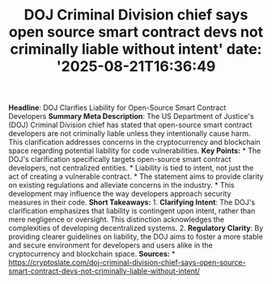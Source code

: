 ﻿---
title: "DOJ Criminal Division chief says open source smart contract devs not criminally liable without intent'
date: '2025-08-21T16:36:49"
category: "Markets"
summary: ""
slug: "doj criminal division chief says open source smart contract "
source_urls:
  - "https://cryptoslate.com/doj-criminal-division-chief-says-open-source-smart-contract-devs-not-criminally-liable-without-intent/"
seo:
  title: "DOJ Criminal Division chief says open source smart contract devs not criminally liable without intent | Hash n Hedge'
  description: '"
  keywords: ["news", "markets", "brief"]
---
**Headline**: DOJ Clarifies Liability for Open-Source Smart Contract Developers  **Summary Meta Description**: The US Department of Justice's (DOJ) Criminal Division chief has stated that open-source smart contract developers are not criminally liable unless they intentionally cause harm. This clarification addresses concerns in the cryptocurrency and blockchain space regarding potential liability for code vulnerabilities.  **Key Points:**  * The DOJ's clarification specifically targets open-source smart contract developers, not centralized entities. * Liability is tied to intent, not just the act of creating a vulnerable contract. * The statement aims to provide clarity on existing regulations and alleviate concerns in the industry. * This development may influence the way developers approach security measures in their code.  **Short Takeaways:**  1. **Clarifying Intent**: The DOJ's clarification emphasizes that liability is contingent upon intent, rather than mere negligence or oversight. This distinction acknowledges the complexities of developing decentralized systems. 2. **Regulatory Clarity**: By providing clearer guidelines on liability, the DOJ aims to foster a more stable and secure environment for developers and users alike in the cryptocurrency and blockchain space.  **Sources:**  * https://cryptoslate.com/doj-criminal-division-chief-says-open-source-smart-contract-devs-not-criminally-liable-without-intent/ 
